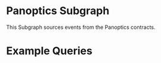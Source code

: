 # Panoptics Subgraph

This Subgraph sources events from the Panoptics contracts.

# Example Queries
